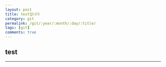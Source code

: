 ```yaml
---
layout: post
title: test입니다
category: git
permalink: /git/:year/:month/:day/:title/
tags: [git]
comments: true
---
```


## test

---

